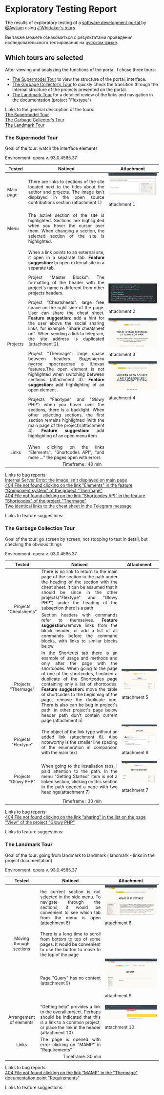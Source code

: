 <h1>Exploratory Testing Report</h1>

<p>The results of exploratory testing of a <a href="https://awilum.github.io">software development portal </a> by <a href="https://github.com/Awilum">@Awilum</a> using <a href="https://learn.microsoft.com/en-us/previous-versions/visualstudio/visual-studio-2013/jj620911(v=vs.120)?redirectedfrom=MSDN#exploratory-testing-tours">J.Whittaker's tours</a>.</p>
<p>Вы также можете ознакомиться с результатами проведения исследовательского тестирования на <a href="RU.md">русском языке</a>.</p>

<h2>Which tours are selected</h2>
<p>Аfter viewing and analyzing the functions of the portal, I chose three tours:</p>
<ul>
<li><a href="#the_supermodel_tour">The Supermodel Tour</a> to view the structure of the portal, interface.  </li>
<li><a href="#the_garbage_collector’s_tour">The Garbage Collector’s Tour</a> to quickly check the transition through the internal structure of the projects presented on the portal. </li>
<li><a href="#the_landmark_tour">The Landmark Tour</a>  for a detailed review of the links and navigation in the documentation (project "Flextype")</li>
 </ul>
 <p>Links to the general description of the tours:
 <br><a href="https://learn.microsoft.com/en-us/previous-versions/visualstudio/visual-studio-2013/jj620911(v=vs.120)?redirectedfrom=MSDN#the-supermodel-tour">The Supermodel Tour</a><br>
 <a href="https://learn.microsoft.com/en-us/previous-versions/visualstudio/visual-studio-2013/jj620911(v=vs.120)?redirectedfrom=MSDN#the-garbage-collectors-tour">The Garbage Collector’s Tour</a><br>
 <a href="https://learn.microsoft.com/en-us/previous-versions/visualstudio/visual-studio-2013/jj620911(v=vs.120)?redirectedfrom=MSDN#the-landmark-tour">The Landmark Tour</a></p>
 

<h3 id="the_supermodel_tour">The Supermodel Tour</h3>
<p>Goal of the tour: watch the interface elements</p>
<p>Environment:  оpera v. 93.0.4585.37</p>
  <table style='width:100%' >
    <thead>
      <tr align='center'>
        <th>Tested</th>
        <th>Noticed</th>
        <th>Attachment</th>
      </tr>
    </thead>
    <tr align='justify'>
      <td>Main page</td>
      <td align='justify'>There are links to sections of the site located next to the titles about the author and projects. The image isn't displayed in the open source contributions section (attachment 1)</td>
      <td align='centrer'><img src="img/image_isn't_displayed.jpg"><p>attachment 1</p></td>
    </tr>
     <tr align='justify'>
      <td>Menu</td>
      <td>The active section of the site is highlighted. Sections are highlighted when you hover the cursor over them. When changing a section, the selected section of the site is highlighted.</td>
      <td></td>
    </tr>
    <tr align='justify'>
      <td>Projects</td>
      <td rowspan="">
      <p>When a link points to an external site, it open in a separate tab. <b>Feature suggestion:</b> to open external site in a separate tab.</p>
      <p>Project "Master Blocks": The formatting of the header with the project's name is different from other projects headers.</p>
      <p>Project "Cheatsheets": large free space on the right side of the page. User can share the cheat sheet. <b>Feature suggestion:</b> add a hint for the user above the social sharing links, for example "Share cheatsheet on". When sending a link to telegram, the site address is duplicated
      (attachment 2).</p>
      <p>Project "Thermage": large space between headers. Выделяется пустое простраство в блоках features.The open element is not highlighted when switching between sections (attachment 3).<b> Feature suggestion:</b> add highlighting of an open element .</p>
      <p>Projects "Flextype" and "Glowy PHP": when you hover over the sections, there is a backlight. When other selecting sections, the first section remains highlighted (with the main page of the project)(attachment 4). <b> Feature suggestion:</b> add highlighting of an open menu item</p></td>
      <td><img src="img/double_link_tg.jpg"><p align='centrer'>attachment 2</p> <img src="img/ui_ux_THERMAGE.gif"><p>attachment 3</p><img src="img/highlighted_subsection_is't_highlighted.gif"><p>attachment 4</p></td> 
    </tr>
    <tr align='justify'>
      <td  align='center'>Links</td>
      <td >When clicking on the links "Elements", "Shortcodes API", "and more ..." the pages open with errors</td>
      <td></td>
    </tr>
    <tr align='center'>
      <td colspan="5">Timeframe : 40 min</td>
    </tr>
  </table>
  
  <p>Links to bug reports:<br>
  <a href="https://github.com/Awilum/dev/issues/32">Internal Server Error: the image isn't displayed on main page</a><br>
  <a href="https://github.com/Awilum/dev/issues/30">404 File not found clicking on the link "Elements" in the feature "Component system" of the project "Thermage"</a><br>
  <a href="https://github.com/Awilum/dev/issues/31">404 File not found clicking on the link "Shortcodes API" in the feature "Shortcodes" of the project "Thermage"</a><br>
  <a href="https://github.com/Awilum/dev/issues/34">Two identical links to the cheat sheet in the Telegram message </a></p>
 
  <p>Links to feature suggestions:</p>

<h3 id="the_garbage_collector’s_tour">The Garbsge Collection Tour</h3>
<p>Goal of the tour:  go screen by screen, not stopping to test in detail, but checking the obvious things </p>
<p>Environment:  оpera v. 93.0.4585.37</p>
<table style='width:100%'>
    <thead>
        <tr align='center'>
        <th>Tested</th>
        <th>Noticed</th>
        <th>Attachment</th>
        </tr>
    </thead>
    <tr align='justify'>
        <td rowspan="2" align='center'>Projects "Cheatsheets" </td>
        <td>There is no link to return to the main page of the section in the path under the heading of the section with the cheat sheet. It can be assumed that it should be  since in the other projects("Flextype" and "Glowy PHP") under the heading of the subsection there is a path </td>
        <td></td>
    </tr>
        <tr align='justify'>
        <td >Section headers with commands refer to themselves. <b> Feature suggestion:</b>remove links from the block header, or add a list of all commands before the command blocks, with links to similar blocks below</td>
        <td></td> 
      </tr> 
    <tr align='justify'>
        <td align='center'>Projects "Thermage" </td>
        <td>In the Shortcuts tab there is an example of usage and methods and only after the page with the shortcodes. When going to the page of one of the shortcodes, I noticed a duplicate of the Shortcodes page containing only a list of shortcodes. <b> Feature suggestion: </b>move the table of shortcodes to the beginning of the page, remove the duplicate one. There is also can be bug in project's path: in other project's page below header path don't contain current page (attachment 5)</td>
        <td><img src="img/shortcodes_path.gif"><p>attachment 5</p></td>
    </tr>
     <tr align='justify'>
        <td align='center'>Projects "Flextype"</td>
        <td>The object of the link type without an added link (attachment 6). Also noteworthy is the smaller line spacing of the enumeration in comparison with the main text</td>
        <td align='centrer'><img src="img/the_link_to_the_author_doesn't_work.gif"><p>attachment 6</p></td>
    </tr>
    <tr align='justify'>
        <td align='center'>Projects "Glowy PHP"</td>
        <td>When going to the installation tabs, I paid attention to the path. In the menu  "Getting Started" item is not a linked section, clicking on this section in the path opened a page with two headings(attachment 7)</td>
        <td align='centrer'><img src="img/page_with_titles.jpg"><p>attachment 7</p></td>
    </tr>
  <tr align='center'>
    <td colspan="5">Timeframe : 30 min</td>
  </tr>
</table>

<p>Links to bug reports:<br>
<a href="https://github.com/Awilum/dev/issues/25">404 File not found clicking on the link "sharing" in the list on the page "View" of the project "Glowy PHP"</a></p>

<p>Links to feature suggestions:</p>

<h3 id="the_landmark_tour">The Landmark Tour</h3>
<p>Goal of the tour:  going from landmark to landmark (
landmark - links in the project documentation)</p>
<p>Environment:  оpera v. 93.0.4585.37</p>
<table style='width:100%'>
  <thead>
    <tr align='centrer' >
      <th>Tested</th>
      <th>Noticed</th>
      <th>Attachment</th>
    </tr>
  </thead>
    <tr align='justify'>
        <td rowspan="3" align='center'>Moving through sections</td>
        <td>the current section is not selected in the side menu. To navigate through the sections, it would be convenient to see which tab from the menu is open (attachment 8)
        <td align='centrer'><img src="img/no_selection_of_the_current_menu_item.gif"><p>attachment 8</p></td>
    </tr>
    <tr align='justify'>
        <td>There is a long time to scroll from bottom to top of some pages. It would be convenient to use the button to move to the top of the page</td>
        <td></td>
    </tr>
        <tr align='justify'>
        <td>Page "Query" has no content (attachment 9)</td>
        <td align='centrer'><img src="img/emty_page_query.jpg"><p>attachment 9</p></td>
    </tr>
    <tr align='justify'>
        <td align='center'>Arrangement of elements</td>
        <td >"Getting help" provides a link to the overall project. Perhaps should be indicated that this is a link to a common project, or place the link in the header (attachment 10)</td>
        <td align='centrer'><img src="img/indent_top_after_moving_from_menu.jpg"><p>attachment 10</p></td>
    </tr>
    <tr align='justify'>
        <td   align='center'>Links </td>
        <td>The page is opened with error clicking on "MAMP" in "Requirements" </td>
        <td></td>
    </tr>
    <tr align='center'>
      <td colspan="3">Timeframe: 30 min</td>
    </tr>
</table>

<p>Links to bug reports:<br>
<a href="https://github.com/Awilum/dev/issues/34">404 File not found clicking on the link "MAMP" in the "Thermage" documentation point "Requirements"</a>

<p>Links to feature suggestions:</p>


